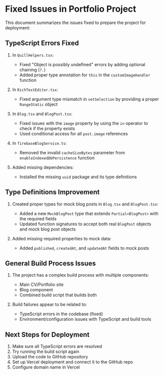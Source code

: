 # Fixed Issues in Portfolio Project

This document summarizes the issues fixed to prepare the project for deployment:

## TypeScript Errors Fixed

1. In `QuillHelpers.tsx`:
   - Fixed "Object is possibly undefined" errors by adding optional chaining (`?.`) 
   - Added proper type annotation for `this` in the `customImageHandler` function

2. In `RichTextEditor.tsx`:
   - Fixed argument type mismatch in `setSelection` by providing a proper `RangeStatic` object

3. In `Blog.tsx` and `BlogPost.tsx`:
   - Fixed issues with the `image` property by using the `in` operator to check if the property exists
   - Used conditional access for all `post.image` references

4. In `firebaseBlogService.ts`:
   - Removed the invalid `cacheSizeBytes` parameter from `enableIndexedDbPersistence` function

5. Added missing dependencies:
   - Installed the missing `uuid` package and its type definitions

## Type Definitions Improvement

1. Created proper types for mock blog posts in `Blog.tsx` and `BlogPost.tsx`:
   - Added a new `MockBlogPost` type that extends `Partial<BlogPost>` with the required fields
   - Updated function signatures to accept both real `BlogPost` objects and mock blog post objects

2. Added missing required properties to mock data:
   - Added `published`, `createdAt`, and `updatedAt` fields to mock posts

## General Build Process Issues

1. The project has a complex build process with multiple components:
   - Main CV/Portfolio site
   - Blog component
   - Combined build script that builds both

2. Build failures appear to be related to:
   - TypeScript errors in the codebase (fixed)
   - Environment/configuration issues with TypeScript and build tools

## Next Steps for Deployment

1. Make sure all TypeScript errors are resolved
2. Try running the build script again
3. Upload the code to GitHub repository
4. Set up Vercel deployment and connect it to the GitHub repo
5. Configure domain name in Vercel
